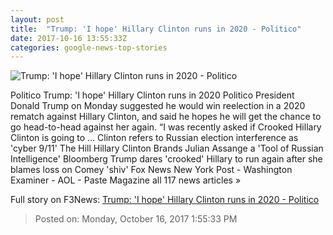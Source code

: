 ```yaml
---
layout: post
title:  "Trump: 'I hope' Hillary Clinton runs in 2020 - Politico"
date: 2017-10-16 13:55:33Z
categories: google-news-top-stories
---
```


![Trump: 'I hope' Hillary Clinton runs in 2020 - Politico](http://static.politico.com/af/df/64ba89a843e4a216d9efc6f77dc2/22-donald-trump-96-ap-1160.jpg)

Politico Trump: 'I hope' Hillary Clinton runs in 2020 Politico President Donald Trump on Monday suggested he would win reelection in a 2020 rematch against Hillary Clinton, and said he hopes he will get the chance to go head-to-head against her again. “I was recently asked if Crooked Hillary Clinton is going to ... Clinton refers to Russian election interference as 'cyber 9/11' The Hill Hillary Clinton Brands Julian Assange a 'Tool of Russian Intelligence' Bloomberg Trump dares 'crooked' Hillary to run again after she blames loss on Comey 'shiv' Fox News New York Post - Washington Examiner - AOL - Paste Magazine all 117 news articles »


Full story on F3News: [Trump: 'I hope' Hillary Clinton runs in 2020 - Politico](http://www.f3nws.com/n/BVQhuB)

> Posted on: Monday, October 16, 2017 1:55:33 PM
